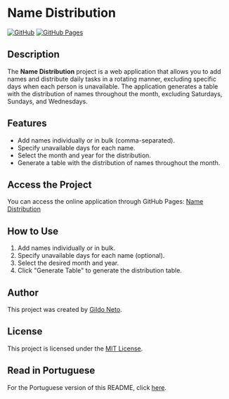 # Name Distribution

[![GitHub](https://img.shields.io/badge/GitHub-Repository-blue)](https://github.com/gildoneto/daily-rotation)
[![GitHub Pages](https://img.shields.io/badge/GitHub-Pages-brightgreen)](https://gildoneto.github.io/daily-rotation/)

## Description

The **Name Distribution** project is a web application that allows you to add names and distribute daily tasks in a rotating manner, excluding specific days when each person is unavailable. The application generates a table with the distribution of names throughout the month, excluding Saturdays, Sundays, and Wednesdays.

## Features

- Add names individually or in bulk (comma-separated).
- Specify unavailable days for each name.
- Select the month and year for the distribution.
- Generate a table with the distribution of names throughout the month.

## Access the Project

You can access the online application through GitHub Pages: [Name Distribution](https://gildoneto.github.io/daily-rotation/)

## How to Use

1. Add names individually or in bulk.
2. Specify unavailable days for each name (optional).
3. Select the desired month and year.
4. Click "Generate Table" to generate the distribution table.

## Author

This project was created by [Gildo Neto](https://github.com/gildoneto).

## License

This project is licensed under the [MIT License](LICENSE).

## Read in Portuguese

For the Portuguese version of this README, click [here](README-pt-BR.md).
